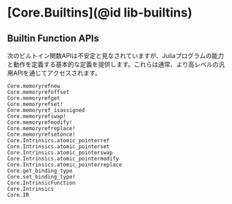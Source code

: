 # [Core.Builtins](@id lib-builtins)

## Builtin Function APIs

次のビルトイン関数APIは不安定と見なされていますが、Juliaプログラムの能力と動作を定義する基本的な定義を提供します。これらは通常、より高レベルの汎用APIを通じてアクセスされます。

```@docs
Core.memoryrefnew
Core.memoryrefoffset
Core.memoryrefget
Core.memoryrefset!
Core.memoryref_isassigned
Core.memoryrefswap!
Core.memoryrefmodify!
Core.memoryrefreplace!
Core.memoryrefsetonce!
Core.Intrinsics.atomic_pointerref
Core.Intrinsics.atomic_pointerset
Core.Intrinsics.atomic_pointerswap
Core.Intrinsics.atomic_pointermodify
Core.Intrinsics.atomic_pointerreplace
Core.get_binding_type
Core.set_binding_type!
Core.IntrinsicFunction
Core.Intrinsics
Core.IR
```
